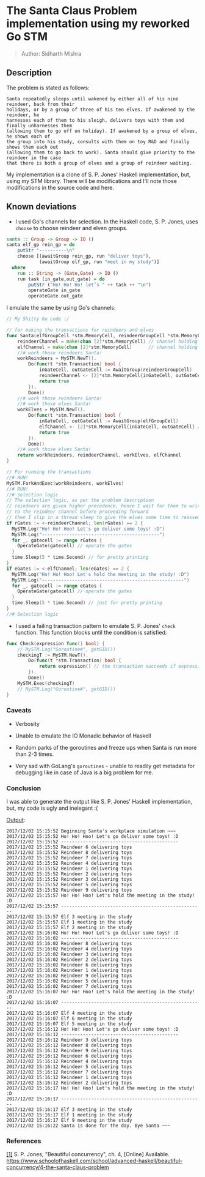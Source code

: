 # The Santa Claus Problem implementation using my reworked Go STM

> Author: Sidharth Mishra

## Description

The problem is stated as follows:

```text
Santa repeatedly sleeps until wakened by either all of his nine reindeer, back from their
holidays, or by a group of three of his ten elves. If awakened by the reindeer, he
harnesses each of them to his sleigh, delivers toys with them and finally unharnesses them
(allowing them to go off on holiday). If awakened by a group of elves, he shows each of
the group into his study, consults with them on toy R&D and finally shows them each out
(allowing them to go back to work). Santa should give priority to the reindeer in the case
that there is both a group of elves and a group of reindeer waiting.
```

My implementation is a clone of S. P. Jones' Haskell implementation, but, using my STM
library. There will be modifications and I'll note those modifications in the source code
and here.

## Known deviations

* I used Go's channels for selection. In the Haskell code, S. P. Jones, uses `choose` to
  choose reindeer and elven groups.

```haskell
santa :: Group -> Group -> IO ()
santa elf_gp rein_gp = do
    putStr "----------\n"
    choose [(awaitGroup rein_gp, run "deliver toys"),
            (awaitGroup elf_gp, run "meet in my study")]
  where
    run :: String -> (Gate,Gate) -> IO ()
    run task (in_gate,out_gate) = do
        putStr ("Ho! Ho! Ho! let’s " ++ task ++ "\n")
        operateGate in_gate
        operateGate out_gate
```

I emulate the same by using Go's channels:

```Go
// My Shitty Go code :/

// for making the transactions for reindeers and elves
func Santa(elfGroupCell *stm.MemoryCell, reindeerGroupCell *stm.MemoryCell) (workReindeers *stm.Transaction, reindeerChannel chan [2]*stm.MemoryCell, workElves *stm.Transaction, elfChannel chan [2]*stm.MemoryCell) {
	reindeerChannel = make(chan [2]*stm.MemoryCell) // channel holding the reindeer gates
	elfChannel = make(chan [2]*stm.MemoryCell)      // channel holding the elven gates
	//# work those reindeers Santa!
	workReindeers = MySTM.NewT().
		Do(func(t *stm.Transaction) bool {
			inGateCell, outGateCell := AwaitGroup(reindeerGroupCell)
			reindeerChannel <- [2]*stm.MemoryCell{inGateCell, outGateCell} // dump into the reindeer channel
			return true
		}).
		Done()
	//# work those reindeers Santa!
	//# work those elves Santa!
	workElves = MySTM.NewT().
		Do(func(t *stm.Transaction) bool {
			inGateCell, outGateCell := AwaitGroup(elfGroupCell)
			elfChannel <- [2]*stm.MemoryCell{inGateCell, outGateCell} // dump into the elf channel
			return true
		}).
		Done()
	//# work those elves Santa!
	return workReindeers, reindeerChannel, workElves, elfChannel
}

// For running the transactions
//# RUN!
MySTM.ForkAndExec(workReindeers, workElves)
//# RUN!
//# Selection logic
// The selection logic, as per the problem description
// reindeers are given higher precedence, hence I wait for them to write
// to the reindeer channel before proceeding forward
// then I slip in a thread sleep to give the elves some time to reassemble.
if rGates := <-reindeerChannel; len(rGates) == 2 {
  MySTM.Log("Ho! Ho! Hoo! Let's go deliver some toys! :D")
  MySTM.Log("-------------------------------------------")
  for _, gatecell := range rGates {
    OperateGate(gatecell) // operate the gates
  }
  time.Sleep(5 * time.Second) // for pretty printing
}
if eGates := <-elfChannel; len(eGates) == 2 {
  MySTM.Log("Ho! Ho! Hoo! Let's hold the meeting in the study! :D")
  MySTM.Log("----------------------------------------------------")
  for _, gatecell := range eGates {
    OperateGate(gatecell) // operate the gates
  }
  time.Sleep(5 * time.Second) // just for pretty printing
}
//# Selection logic
```

* I used a failing transaction pattern to emulate S. P. Jones' `check` function. This
  function blocks until the condition is satisfied:

```Go
func Check(expression func() bool) {
	// MySTM.Log("Goroutine#", getGID())
	checkingT := MySTM.NewT().
		Do(func(t *stm.Transaction) bool {
			return expression() // the transaction succeeds if expression evaluates to true else it blocks
		}).
		Done()
	MySTM.Exec(checkingT)
	// MySTM.Log("Goroutine#", getGID())
}
```

### Caveats

* Verbosity

* Unable to emulate the IO Monadic behavior of Haskell

* Random parks of the goroutines and freeze ups when Santa is run more than 2-3 times.

* Very sad with GoLang's `goroutines` - unable to readily get metadata for debugging like
  in case of Java is a big problem for me.

### Conclusion

I was able to generate the output like S. P. Jones' Haskell implementation, but, my code
is ugly and inelegant :(

[Output](./root.log):

```text
2017/12/02 15:15:52 Beginning Santa's workplace simulation ~~~
2017/12/02 15:15:52 Ho! Ho! Hoo! Let's go deliver some toys! :D
2017/12/02 15:15:52 -------------------------------------------
2017/12/02 15:15:52 Reindeer 6 delivering toys
2017/12/02 15:15:52 Reindeer 8 delivering toys
2017/12/02 15:15:52 Reindeer 7 delivering toys
2017/12/02 15:15:52 Reindeer 4 delivering toys
2017/12/02 15:15:52 Reindeer 1 delivering toys
2017/12/02 15:15:52 Reindeer 2 delivering toys
2017/12/02 15:15:52 Reindeer 3 delivering toys
2017/12/02 15:15:52 Reindeer 5 delivering toys
2017/12/02 15:15:52 Reindeer 9 delivering toys
2017/12/02 15:15:57 Ho! Ho! Hoo! Let's hold the meeting in the study! :D
2017/12/02 15:15:57 ----------------------------------------------------
2017/12/02 15:15:57 Elf 3 meeting in the study
2017/12/02 15:15:57 Elf 1 meeting in the study
2017/12/02 15:15:57 Elf 2 meeting in the study
2017/12/02 15:16:02 Ho! Ho! Hoo! Let's go deliver some toys! :D
2017/12/02 15:16:02 -------------------------------------------
2017/12/02 15:16:02 Reindeer 8 delivering toys
2017/12/02 15:16:02 Reindeer 4 delivering toys
2017/12/02 15:16:02 Reindeer 3 delivering toys
2017/12/02 15:16:02 Reindeer 2 delivering toys
2017/12/02 15:16:02 Reindeer 6 delivering toys
2017/12/02 15:16:02 Reindeer 1 delivering toys
2017/12/02 15:16:02 Reindeer 9 delivering toys
2017/12/02 15:16:02 Reindeer 5 delivering toys
2017/12/02 15:16:02 Reindeer 7 delivering toys
2017/12/02 15:16:07 Ho! Ho! Hoo! Let's hold the meeting in the study! :D
2017/12/02 15:16:07 ----------------------------------------------------
2017/12/02 15:16:07 Elf 4 meeting in the study
2017/12/02 15:16:07 Elf 6 meeting in the study
2017/12/02 15:16:07 Elf 5 meeting in the study
2017/12/02 15:16:12 Ho! Ho! Hoo! Let's go deliver some toys! :D
2017/12/02 15:16:12 -------------------------------------------
2017/12/02 15:16:12 Reindeer 3 delivering toys
2017/12/02 15:16:12 Reindeer 8 delivering toys
2017/12/02 15:16:12 Reindeer 9 delivering toys
2017/12/02 15:16:12 Reindeer 6 delivering toys
2017/12/02 15:16:12 Reindeer 4 delivering toys
2017/12/02 15:16:12 Reindeer 5 delivering toys
2017/12/02 15:16:12 Reindeer 7 delivering toys
2017/12/02 15:16:12 Reindeer 1 delivering toys
2017/12/02 15:16:12 Reindeer 2 delivering toys
2017/12/02 15:16:17 Ho! Ho! Hoo! Let's hold the meeting in the study! :D
2017/12/02 15:16:17 ----------------------------------------------------
2017/12/02 15:16:17 Elf 3 meeting in the study
2017/12/02 15:16:17 Elf 1 meeting in the study
2017/12/02 15:16:17 Elf 9 meeting in the study
2017/12/02 15:16:22 Santa is done for the day. Bye Santa ~~~
```

### References

[[1]](https://www.schoolofhaskell.com/school/advanced-haskell/beautiful-concurrency/4-the-santa-claus-problem)
S. P. Jones, "Beautiful concurrency", ch. 4, [Online] Available.
https://www.schoolofhaskell.com/school/advanced-haskell/beautiful-concurrency/4-the-santa-claus-problem
